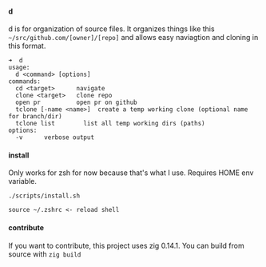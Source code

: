 #### d

d is for organization of source files. It organizes things like this `~/src/github.com/[owner]/[repo]` and allows easy naviagtion and cloning in this format.

```
➜  d                                                                                                             
usage:
  d <command> [options]
commands:
  cd <target>      navigate
  clone <target>   clone repo
  open pr          open pr on github
  tclone [-name <name>]  create a temp working clone (optional name for branch/dir)
  tclone list        list all temp working dirs (paths)
options:
  -v      verbose output
```

#### install

Only works for zsh for now because that's what I use. Requires HOME env variable.

```
./scripts/install.sh

source ~/.zshrc <- reload shell
```

#### contribute

If you want to contribute, this project uses zig 0.14.1. You can build from source with `zig build`
